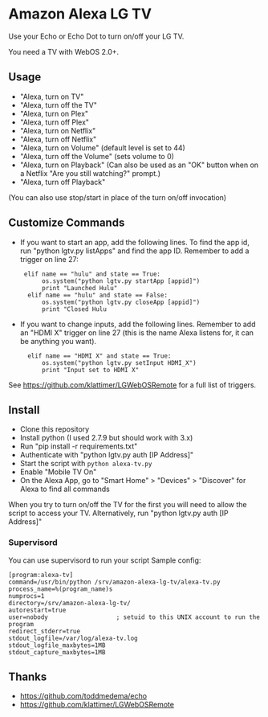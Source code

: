 # Amazon Alexa LG TV

Use your Echo or Echo Dot to turn on/off your LG TV.

You need a TV with WebOS 2.0+.

## Usage

- "Alexa, turn on TV"
- "Alexa, turn off the TV"
- "Alexa, turn on Plex"
- "Alexa, turn off Plex"
- "Alexa, turn on Netflix"
- "Alexa, turn off Netflix"
- "Alexa, turn on Volume" (default level is set to 44)
- "Alexa, turn off the Volume" (sets volume to 0)
- "Alexa, turn on Playback" (Can also be used as an "OK" button when on a Netflix "Are you still watching?" prompt.)
- "Alexa, turn off Playback"

(You can also use stop/start in place of the turn on/off invocation)

## Customize Commands
- If you want to start an app, add the following lines. To find the app id, run "python lgtv.py listApps" and find the app ID. Remember to add a trigger on line 27:

       elif name == "hulu" and state == True:
            os.system("python lgtv.py startApp [appid]")
            print "Launched Hulu"
        elif name == "hulu" and state == False:
            os.system("python lgtv.py closeApp [appid]")
            print "Closed Hulu
            
- If you want to change inputs, add the following lines. Remember to add an "HDMI X" trigger on line 27 (this is the name Alexa listens for, it can be anything you want).

        elif name == "HDMI X" and state == True:
            os.system("python lgtv.py setInput HDMI_X")
            print "Input set to HDMI X"
            
See https://github.com/klattimer/LGWebOSRemote for a full list of triggers.

## Install

- Clone this repository
- Install python (I used 2.7.9 but should work with 3.x)
- Run "pip install -r requirements.txt"
- Authenticate with "python lgtv.py auth [IP Address]"
- Start the script with `python alexa-tv.py`
- Enable "Mobile TV On"
- On the Alexa App, go to "Smart Home" > "Devices" > "Discover" for Alexa to find all commands

When you try to turn on/off the TV for the first you will need to allow the script to access your TV. Alternatively, run "python lgtv.py auth [IP Address]"

### Supervisord

You can use supervisord to run your script
Sample config:

```
[program:alexa-tv]
command=/usr/bin/python /srv/amazon-alexa-lg-tv/alexa-tv.py
process_name=%(program_name)s
numprocs=1
directory=/srv/amazon-alexa-lg-tv/
autorestart=true
user=nobody                   ; setuid to this UNIX account to run the program
redirect_stderr=true
stdout_logfile=/var/log/alexa-tv.log
stdout_logfile_maxbytes=1MB
stdout_capture_maxbytes=1MB
```

## Thanks

- https://github.com/toddmedema/echo
- https://github.com/klattimer/LGWebOSRemote

